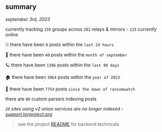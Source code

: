 
## summary
_september 3rd, 2023_

currently tracking `158` groups across `282` relays & mirrors - _`115` currently online_

⏲ there have been `8` posts within the `last 24 hours`

🦈 there have been `40` posts within the `month of september`

🪐 there have been `1306` posts within the `last 90 days`

🏚 there have been `3064` posts within the `year of 2023`

🦕 there have been `7754` posts `since the dawn of ransomwatch`

there are `88` custom parsers indexing posts

_`20` sites using v2 onion services are no longer indexed - [support.torproject.org](https://support.torproject.org/onionservices/v2-deprecation/)_

> see the project [README](https://github.com/joshhighet/ransomwatch#ransomwatch--) for backend technicals
